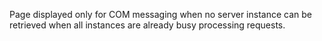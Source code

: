 ﻿Page displayed only for COM messaging when no server instance can be retrieved when all instances are already busy processing requests.